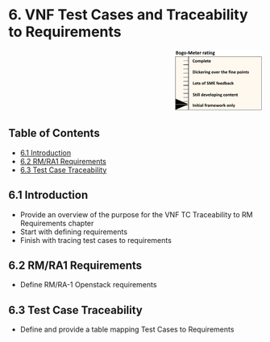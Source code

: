 # 6. VNF Test Cases and Traceability to Requirements
<p align="right"><img src="../figures/bogo_ifo.png" alt="scope" title="Scope" width="35%"/></p>

## Table of Contents
* [6.1 Introduction](#6.1)
* [6.2 RM/RA1 Requirements](#6.2)
* [6.3 Test Case Traceability](#6.3)

<a name="6.1"></a>
## 6.1 Introduction

- Provide an overview of the purpose for the VNF TC Traceability to RM Requirements chapter
- Start with defining requirements
- Finish with tracing test cases to requirements  

<a name="6.2"></a>
## 6.2 RM/RA1 Requirements

- Define RM/RA-1 Openstack requirements

<a name="6.3"></a>
## 6.3 Test Case Traceability

- Define and provide a table mapping Test Cases to Requirements
